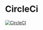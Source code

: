 # CircleCi
[![CircleCI](https://dl.circleci.com/status-badge/img/gh/um-computacion-tm/ajedrez-2024-Camila-Choque/tree/main.svg?style=svg)](https://dl.circleci.com/status-badge/redirect/gh/um-computacion-tm/ajedrez-2024-Camila-Choque/tree/main) 